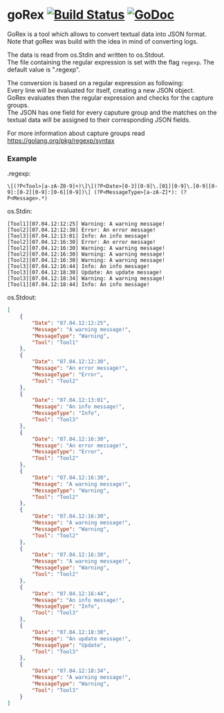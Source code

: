 # goRex [![Build Status](https://travis-ci.org/amller/goRex.svg?branch=master)](https://travis-ci.org/amller/goRex) [![GoDoc](https://godoc.org/github.com/amller/goRex?status.svg)](https://godoc.org/github.com/amller/goRex)
GoRex is a tool which allows to convert textual data into JSON format.  
Note that goRex was build with the idea in mind of converting logs.

The data is read from os.Stdin and written to os.Stdout.  
The file containing the regular expression is set with the flag `regexp`. The default value is ".regexp".  

The conversion is based on a regular expression as following:  
Every line will be evaluated for itself, creating a new JSON object.  
GoRex evaluates then the regular expression and checks for the capture groups.  
The JSON has one field for every caputure group and the matches on the textual data
will be assigned to their corresponding JSON fields.  

For more information about capture groups read https://golang.org/pkg/regexp/syntax  

### Example
.regexp:  
```
\[(?P<Tool>[a-zA-Z0-9]+)\]\[(?P<Date>[0-3][0-9]\.[01][0-9]\.[0-9][0-9]:[0-2][0-9]:[0-6][0-9])\] (?P<MessageType>[a-zA-Z]*): (?P<Message>.*)
```

os.Stdin:
```
[Tool1][07.04.12:12:25] Warning: A warning message!
[Tool2][07.04.12:12:30] Error: An error message!
[Tool3][07.04.12:13:01] Info: An info message!
[Tool2][07.04.12:16:30] Error: An error message!
[Tool2][07.04.12:16:30] Warning: A warning message!
[Tool2][07.04.12:16:30] Warning: A warning message!
[Tool2][07.04.12:16:30] Warning: A warning message!
[Tool3][07.04.12:16:44] Info: An info message!
[Tool3][07.04.12:18:30] Update: An update message!
[Tool3][07.04.12:18:34] Warning: A warning message!
[Tool1][07.04.12:18:44] Info: An info message!
```

os.Stdout:
```json
[
	{
		"Date": "07.04.12:12:25",
		"Message": "A warning message!",
		"MessageType": "Warning",
		"Tool": "Tool1"
	},
	{
		"Date": "07.04.12:12:30",
		"Message": "An error message!",
		"MessageType": "Error",
		"Tool": "Tool2"
	},
	{
		"Date": "07.04.12:13:01",
		"Message": "An info message!",
		"MessageType": "Info",
		"Tool": "Tool3"
	},
	{
		"Date": "07.04.12:16:30",
		"Message": "An error message!",
		"MessageType": "Error",
		"Tool": "Tool2"
	},
	{
		"Date": "07.04.12:16:30",
		"Message": "A warning message!",
		"MessageType": "Warning",
		"Tool": "Tool2"
	},
	{
		"Date": "07.04.12:16:30",
		"Message": "A warning message!",
		"MessageType": "Warning",
		"Tool": "Tool2"
	},
	{
		"Date": "07.04.12:16:30",
		"Message": "A warning message!",
		"MessageType": "Warning",
		"Tool": "Tool2"
	},
	{
		"Date": "07.04.12:16:44",
		"Message": "An info message!",
		"MessageType": "Info",
		"Tool": "Tool3"
	},
	{
		"Date": "07.04.12:18:30",
		"Message": "An update message!",
		"MessageType": "Update",
		"Tool": "Tool3"
	},
	{
		"Date": "07.04.12:18:34",
		"Message": "A warning message!",
		"MessageType": "Warning",
		"Tool": "Tool3"
	}
]
```
